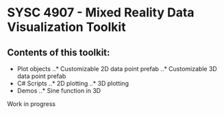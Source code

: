# SYSC 4907 - Mixed Reality Data Visualization Toolkit

## Contents of this toolkit:
* Plot objects
..* Customizable 2D data point prefab
..* Customizable 3D data point prefab
* C# Scripts
..* 2D plotting
..* 3D plotting
* Demos
..* Sine function in 3D

Work in progress
